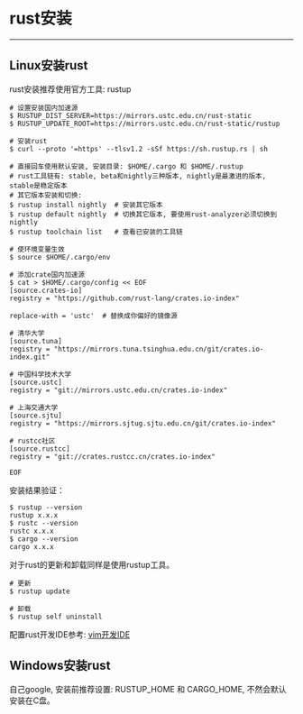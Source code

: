 # rust安装
---

## Linux安装rust

rust安装推荐使用官方工具: rustup

```shell
# 设置安装国内加速源
$ RUSTUP_DIST_SERVER=https://mirrors.ustc.edu.cn/rust-static
$ RUSTUP_UPDATE_ROOT=https://mirrors.ustc.edu.cn/rust-static/rustup

# 安装rust
$ curl --proto '=https' --tlsv1.2 -sSf https://sh.rustup.rs | sh

# 直接回车使用默认安装, 安装目录: $HOME/.cargo 和 $HOME/.rustup 
# rust工具链有: stable, beta和nightly三种版本, nightly是最激进的版本, stable是稳定版本
# 其它版本安装和切换:
$ rustup install nightly  # 安装其它版本
$ rustup default nightly  # 切换其它版本, 要使用rust-analyzer必须切换到nightly
$ rustup toolchain list   # 查看已安装的工具链

# 使环境变量生效
$ source $HOME/.cargo/env

# 添加crate国内加速源
$ cat > $HOME/.cargo/config << EOF
[source.crates-io]
registry = "https://github.com/rust-lang/crates.io-index"

replace-with = 'ustc'  # 替换成你偏好的镜像源

# 清华大学
[source.tuna]
registry = "https://mirrors.tuna.tsinghua.edu.cn/git/crates.io-index.git"

# 中国科学技术大学
[source.ustc]
registry = "git://mirrors.ustc.edu.cn/crates.io-index"

# 上海交通大学
[source.sjtu]
registry = "https://mirrors.sjtug.sjtu.edu.cn/git/crates.io-index"

# rustcc社区
[source.rustcc]
registry = "git://crates.rustcc.cn/crates.io-index"

EOF
```

安装结果验证：

```shell
$ rustup --version
rustup x.x.x
$ rustc --version
rustc x.x.x
$ cargo --version
cargo x.x.x
```

对于rust的更新和卸载同样是使用rustup工具。

```shell
# 更新
$ rustup update

# 卸载
$ rustup self uninstall
```

配置rust开发IDE参考: [vim开发IDE](https://book.mjiee.top/linux/linux/1-linux-ji-chu/1.3-wen-ben-bian-ji.html)

## Windows安装rust

自己google, 安装前推荐设置: RUSTUP_HOME 和 CARGO_HOME, 不然会默认安装在C盘。

